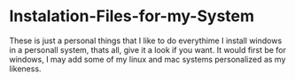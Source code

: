 # Instalation-Files-for-my-System
These is just a personal things that I like to do everythime I install windows in a personall system, thats all, give it a look if you want.
It would first be for windows, I may add some of my linux and mac systems personalized as my likeness.

